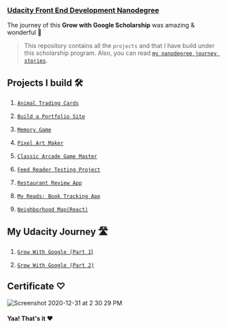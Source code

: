### **[Udacity Front End Development Nanodegree](https://www.udacity.com/course/front-end-web-developer-nanodegree--nd0011)**

The journey of this **Grow with Google Scholarship** was amazing & wonderful 🌸

> This repository contains all the `projects` and that I have build under this scholarship program. Also, you can read [`my nanodegree journey stories`](https://github.com/archanaserver/udacity-frontend-nanodegree-projects/blob/master/myStory.md).

## Projects I build 🛠

1. [`Animal Trading Cards`](https://github.com/archanaserver/udacity-frontend-nanodegree-projects/tree/master/Part%201:%20Web%20Foundations/Animal%20Trading%20Cards)

2. [`Build a Portfolio Site`](https://github.com/archanaserver/udacity-frontend-nanodegree-projects/tree/master/Part%201:%20Web%20Foundations/Build%20a%20Portfolio%20Site)

3. [`Memory Game`](https://github.com/archanaserver/udacity-frontend-nanodegree-projects/tree/master/Part%202:%20Web%20Programming%20with%20JavaScript/Memory%20Game)

4. [`Pixel Art Maker`](https://github.com/archanaserver/udacity-frontend-nanodegree-projects/tree/master/Part%202:%20Web%20Programming%20with%20JavaScript/Pixel%20Art%20Maker)

5. [`Classic Arcade Game Master`](https://github.com/archanaserver/udacity-frontend-nanodegree-projects/tree/master/Part%203:%20Exploring%20JS%20-%20Objects%2C%20Tools%20and%20Testing/Classic%20Arcade%20Game%20Clone)

6. [`Feed Reader Testing Project`](https://github.com/archanaserver/udacity-frontend-nanodegree-projects/tree/master/Part%203:%20Exploring%20JS%20-%20Objects%2C%20Tools%20and%20Testing/Feed%20Reader%20Testing)

7. [`Restaurant Review App`](https://github.com/archanaserver/udacity-frontend-nanodegree-projects/tree/master/Part%204:%20Front-End%20Applications/Restaurant%20Reviews%20App%E2%80%94Stage%201)

8. [`My Reads: Book Tracking App`](https://github.com/archanaserver/udacity-frontend-nanodegree-projects/tree/master/Part%205:%20Building%20with%20React/MyReads:%20A%20Book%20Tracking%20App)

9. [`Neighborhood Map(React)`](https://github.com/archanaserver/neighborhood-map-react)

## My Udacity Journey 🛣

1. [`Grow With Google (Part 1`)](https://medium.com/@archanaserver/grow-with-google-652c87dc5fce)

2. [`Grow With Google (Part 2)`](myStory.md)

## Certificate ♡

![Screenshot 2020-12-31 at 2 30 29 PM](https://user-images.githubusercontent.com/32739028/103403021-c3e84200-4b74-11eb-8f5c-28b77e66adee.png)


#### Yaa! That's it ♥️

